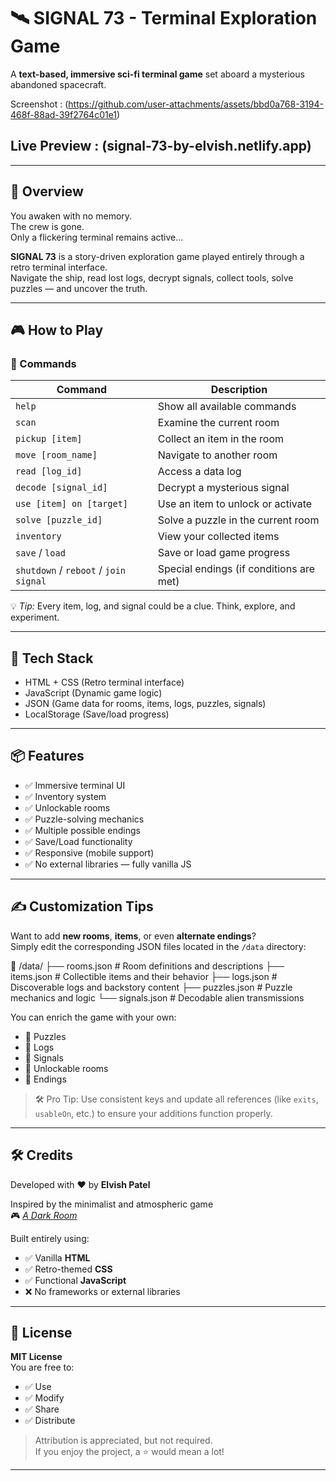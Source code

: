 # 🛰️ SIGNAL 73 - Terminal Exploration Game

A **text-based, immersive sci-fi terminal game** set aboard a mysterious abandoned spacecraft. 

Screenshot : (https://github.com/user-attachments/assets/bbd0a768-3194-468f-88ad-39f2764c01e1)


## Live Preview : (signal-73-by-elvish.netlify.app)
---

## 🚀 Overview

You awaken with no memory.  
The crew is gone.  
Only a flickering terminal remains active...

**SIGNAL 73** is a story-driven exploration game played entirely through a retro terminal interface.  
Navigate the ship, read lost logs, decrypt signals, collect tools, solve puzzles — and uncover the truth.

---

## 🎮 How to Play

### 🧭 Commands

| Command | Description |
|--------|-------------|
| `help` | Show all available commands |
| `scan` | Examine the current room |
| `pickup [item]` | Collect an item in the room |
| `move [room_name]` | Navigate to another room |
| `read [log_id]` | Access a data log |
| `decode [signal_id]` | Decrypt a mysterious signal |
| `use [item] on [target]` | Use an item to unlock or activate |
| `solve [puzzle_id]` | Solve a puzzle in the current room |
| `inventory` | View your collected items |
| `save` / `load` | Save or load game progress |
| `shutdown` / `reboot` / `join signal` | Special endings (if conditions are met) |

💡 *Tip:* Every item, log, and signal could be a clue. Think, explore, and experiment.

---

## 🧱 Tech Stack

- HTML + CSS (Retro terminal interface)
- JavaScript (Dynamic game logic)
- JSON (Game data for rooms, items, logs, puzzles, signals)
- LocalStorage (Save/load progress)

---
## 📦 Features

- ✅ Immersive terminal UI
- ✅ Inventory system
- ✅ Unlockable rooms
- ✅ Puzzle-solving mechanics
- ✅ Multiple possible endings
- ✅ Save/Load functionality
- ✅ Responsive (mobile support)
- ✅ No external libraries — fully vanilla JS

---

## ✍️ Customization Tips

Want to add **new rooms**, **items**, or even **alternate endings**?  
Simply edit the corresponding JSON files located in the `/data` directory:

📁 /data/
├── rooms.json # Room definitions and descriptions
├── items.json # Collectible items and their behavior
├── logs.json # Discoverable logs and backstory content
├── puzzles.json # Puzzle mechanics and logic
└── signals.json # Decodable alien transmissions

You can enrich the game with your own:

- 🧩 Puzzles
- 📄 Logs
- 📡 Signals
- 🚪 Unlockable rooms
- 🧠 Endings

> 🛠 Pro Tip: Use consistent keys and update all references (like `exits`, `usableOn`, etc.) to ensure your additions function properly.

---
## 🛠️ Credits

Developed with ❤️ by **Elvish Patel**

Inspired by the minimalist and atmospheric game  
🎮 [*A Dark Room*](https://adarkroom.doublespeakgames.com/)

Built entirely using:

- ✅ Vanilla **HTML**
- ✅ Retro-themed **CSS**
- ✅ Functional **JavaScript**
- ❌ No frameworks or external libraries

---

## 🧾 License

**MIT License**  
You are free to:

- ✅ Use
- ✅ Modify
- ✅ Share
- ✅ Distribute

> Attribution is appreciated, but not required.  
If you enjoy the project, a ⭐ would mean a lot!

---


